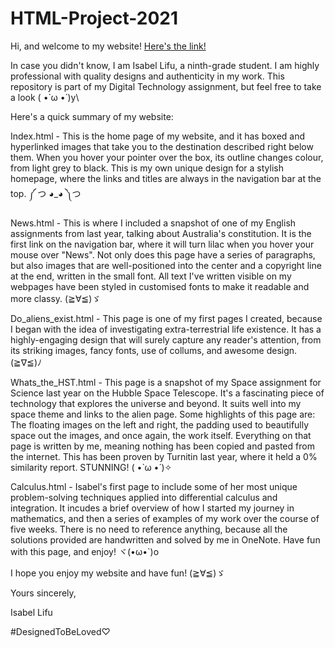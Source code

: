 # HTML-Project-2021
Hi, and welcome to my website! [Here's the link!](https://isabel-lifu-211207-xprado.github.io/HTML-Project-2021/)

In case you didn't know, I am Isabel Lifu, a ninth-grade student. I am highly professional with quality designs and authenticity in my work. This repository is part of my Digital Technology assignment, but feel free to take a look ( •̀ ω •́ )y\


Here's a quick summary of my website:

Index.html - This is the home page of my website, and it has boxed and hyperlinked images that take you to the destination described right below them. When you hover your pointer over the box, its outline changes colour, from light grey to black. This is my own unique design for a stylish homepage, where the links and titles are always in the navigation bar at the top. ༼ つ ◕_◕ ༽つ

News.html - This is where I included a snapshot of one of my English assignments from last year, talking about Australia's constitution. It is the first link on the navigation bar, where it will turn lilac when you hover your mouse over "News". Not only does this page have a series of paragraphs, but also images that are well-positioned into the center and a copyright line at the end, written in the small font. All text I've written visible on my webpages have been styled in customised fonts to make it readable and more classy. (≧∀≦)ゞ

Do_aliens_exist.html - This page is one of my first pages I created, because I began with the idea of investigating extra-terrestrial life existence. It has a highly-engaging design that will surely capture any reader's attention, from its striking images, fancy fonts, use of collums, and awesome design. (≧∇≦)ﾉ

Whats_the_HST.html - This page is a snapshot of my Space assignment for Science last year on the Hubble Space Telescope. It's a fascinating piece of technology that explores the universe and beyond. It suits well into my space theme and links to the alien page. Some highlights of this page are: The floating images on the left and right, the padding used to beautifully space out the images, and once again, the work itself. Everything on that page is written by me, meaning nothing has been copied and pasted from the internet. This has been proven by Turnitin last year, where it held a 0% similarity report. STUNNING! ( •̀ ω •́ )✧

Calculus.html - Isabel's first page to include some of her most unique problem-solving techniques applied into differential calculus and integration. It incudes a brief overview of how I started my journey in mathematics, and then a series of examples of my work over the course of five weeks. There is no need to reference anything, because all the solutions provided are handwritten and solved by me in OneNote. Have fun with this page, and enjoy! ヾ(•ω•`)o


I hope you enjoy my website and have fun! (≧∀≦)ゞ

Yours sincerely, 

Isabel Lifu

#DesignedToBeLoved♡


